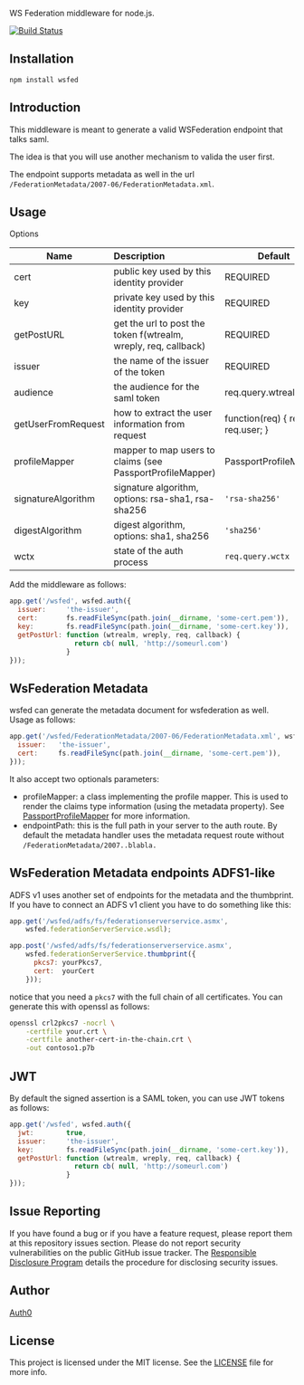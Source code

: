 WS Federation middleware for node.js.

[![Build Status](https://travis-ci.org/auth0/node-wsfed.png)](https://travis-ci.org/auth0/node-wsfed)

## Installation

    npm install wsfed

## Introduction

This middleware is meant to generate a valid WSFederation endpoint that talks saml.

The idea is that you will use another mechanism to valida the user first.

The endpoint supports metadata as well in the url ```/FederationMetadata/2007-06/FederationMetadata.xml```.

## Usage

Options

| Name                | Description                                      | Default                                      |
| --------------------|:-------------------------------------------------| ---------------------------------------------|
| cert                | public key used by this identity provider        | REQUIRED                                     |
| key                 | private key used by this identity provider       | REQUIRED                                     |
| getPostURL          | get the url to post the token f(wtrealm, wreply, req, callback)                | REQUIRED                                     |
| issuer              | the name of the issuer of the token              | REQUIRED                                     |
| audience            | the audience for the saml token                  | req.query.wtrealm || req.query.wreply        |
| getUserFromRequest  | how to extract the user information from request | function(req) { return req.user; }           |
| profileMapper       | mapper to map users to claims (see PassportProfileMapper)| PassportProfileMapper |
| signatureAlgorithm  | signature algorithm, options: rsa-sha1, rsa-sha256 | ```'rsa-sha256'``` |
| digestAlgorithm     | digest algorithm, options: sha1, sha256          | ```'sha256'``` |
| wctx                | state of the auth process                        | ```req.query.wctx``` |


Add the middleware as follows:

~~~javascript
app.get('/wsfed', wsfed.auth({
  issuer:     'the-issuer',
  cert:       fs.readFileSync(path.join(__dirname, 'some-cert.pem')),
  key:        fs.readFileSync(path.join(__dirname, 'some-cert.key')),
  getPostUrl: function (wtrealm, wreply, req, callback) {
                return cb( null, 'http://someurl.com')
              }
}));
~~~~

## WsFederation Metadata

wsfed can generate the metadata document for wsfederation as well. Usage as follows:

~~~javascript
app.get('/wsfed/FederationMetadata/2007-06/FederationMetadata.xml', wsfed.metadata({
  issuer:   'the-issuer',
  cert:     fs.readFileSync(path.join(__dirname, 'some-cert.pem')),
}));
~~~

It also accept two optionals parameters:

-  profileMapper: a class implementing the profile mapper. This is used to render the claims type information (using the metadata property). See [PassportProfileMapper](https://github.com/auth0/node-wsfed/blob/master/lib/claims/PassportProfileMapper.js) for more information.
-  endpointPath: this is the full path in your server to the auth route. By default the metadata handler uses the metadata request route without ```/FederationMetadata/2007..blabla.```

## WsFederation Metadata endpoints ADFS1-like

ADFS v1 uses another set of endpoints for the metadata and the thumbprint. If you have to connect an ADFS v1 client you have to do something like this:

~~~javascript
app.get('/wsfed/adfs/fs/federationserverservice.asmx',
    wsfed.federationServerService.wsdl);

app.post('/wsfed/adfs/fs/federationserverservice.asmx',
    wsfed.federationServerService.thumbprint({
      pkcs7: yourPkcs7,
      cert:  yourCert
    }));
~~~

notice that you need a ```pkcs7``` with the full chain of all certificates. You can generate this with openssl as follows:

~~~bash
openssl crl2pkcs7 -nocrl \
    -certfile your.crt \
    -certfile another-cert-in-the-chain.crt \
    -out contoso1.p7b
~~~

## JWT

By default the signed assertion is a SAML token, you can use JWT tokens as follows:

~~~javascript
app.get('/wsfed', wsfed.auth({
  jwt:        true,
  issuer:     'the-issuer',
  key:        fs.readFileSync(path.join(__dirname, 'some-cert.key')),
  getPostUrl: function (wtrealm, wreply, req, callback) {
                return cb( null, 'http://someurl.com')
              }
}));
~~~~

## Issue Reporting

If you have found a bug or if you have a feature request, please report them at this repository issues section. Please do not report security vulnerabilities on the public GitHub issue tracker. The [Responsible Disclosure Program](https://auth0.com/whitehat) details the procedure for disclosing security issues.

## Author

[Auth0](auth0.com)

## License

This project is licensed under the MIT license. See the [LICENSE](LICENSE) file for more info.
